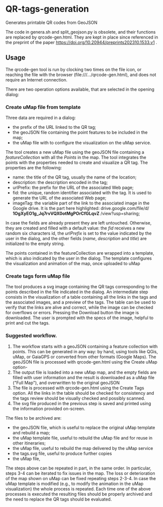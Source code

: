 # QR-tags-generation
Generates printable QR codes from GeoJSON

The code in genera.sh and split_geojson.py is obsolete, and their functions are replaced by qrcode-gen.html. They are kept in place since referenced in the preprint of the paper https://doi.org/10.20944/preprints202310.1533.v1 .

## Usage
The qrcode-gen tool is run by clocking two times on the file icon, or reaching the file with the browser (file:///.../qrcode-gen.html), and does not require an Internet connection.

There are two operation options available, that are selected in the opening dialog:

### Create uMap file from template
Three data are required in a dialog:

* the prefix of the URL linked to the QR tag;
* the geoJSON file containing the point features to be included in the map;
* the uMap file with to configure the visualization on the uMap service.

The tool creates a new uMap file using the geoJSON file containing a *featureCollection* with all the *Points* in the map. The tool integrates the points with the properties needed to create and visualize a QR tag. The properties are the following:

* name: the title of the QR tag, usually the name of the location;
* description: the description encoded in the tag;
* urlPrefix: the prefix for the URL of the associated Web page;
* fid: the unique, random identifier associated with the tag. It is used to generate the URL of the associated Web page;
* imageTag: the variable part of the link to the associated image in the Google drive. It is the part here highlighted: drive.google.com/file/d/ **1OgXyEO1g_Jq7rvVQX0otMgPOrCfGLqvZ** /view?usp=sharing;

In case the fields are already present they are left untouched. Otherwise, they are created and filled with a default value: the *fid* receives a new random six characters id, the *urlPrefix* is set to the value indicated by the user in the dialog, and the other fields (*name*, *description* and *title*) are initialized to the empty string.

The points contained in the featureCollection are wrapped into a template, which is also indicated by the user in the dialog. The template configures the visualization and animation of the map, once uploaded to uMap

### Create tags form uMap file
The tool produces a svg image containing the QR tags corresponding to the points described in the file indicated in the dialog.
An intermediate step consists in the visualization of a table containing all the links in the tags and the associated images, and a preview of the tags. The table can be used to verify that the links are alive and correct, while the image can be checked for overflows or errors.
Pressing the Download button the image is downloaded. The user is prompted with the specs of the image, helpful to print and cut the tags.

### Suggested workflow.



1. The workflow starts with a geoJSON containing a feature collection with points. This can be generated in any way: by hand, using tools like QGis, uMap, or GaiaGPS or converted from other formats (Google Maps).
The geoJSON file is processed with qrcode-gen.html using the Create uMap option-
1. The output file is loaded into a new uMap map, and the empty fields are filled with user information and the result is downloaded as a uMap file ("Full Map"), and overwritten to the original geoJSON
1. The file is processed with qrcode-gen.html using the Create Tags option. All the links in the table should be checked for consistency and the tags review should be visually checked and possibly scanned.
1. The svg file produced in the previous step is saved and printed using the information provided on-screen.

The files to be archived are:

* the geoJSON file, which is useful to replace the original uMap template and rebuild a map;
* the uMap template file, useful to rebuild the uMap file and for reuse in other itineraries;
* the uMap file, useful to rebuild the map delivered by the uMap service
* the tags.svg file, useful to produce further copies
* the uMap file,  

The steps above can be repeated in part, in the same order. In particular, steps 3-4 can be iterated to fix issues in the map. The loss or deterioration of the map shown on uMap can be fixed repeating steps 2-3-4. In case the uMap template is modified (e.g., to modify the animation in the uMap visualization) the whole process is repeated. Each time one of the above processes is executed the resulting files should be properly archived and the need to replace the QR tags should be evaluated.

